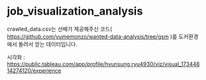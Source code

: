 # job_visualization_analysis


crawled_data.csv는 선배가 제공해주신 코드( https://github.com/yumemonzo/wanted-data-analysis/tree/gsm )를 도커환경에서 돌려서 얻는 데이터입니다. 


시각화 : https://public.tableau.com/app/profile/hyunsung.ryu4930/viz/visual_17344814274120/experience
